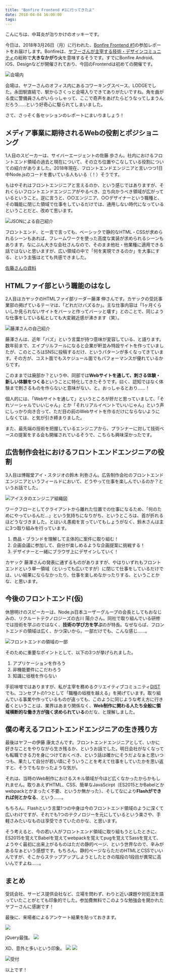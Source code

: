 ```yaml
---
title: "Bonfire Frontend #1に行ってきたよ"
date: 2018-04-04 16:00:00
tags:
---
```

こんにちは、中耳炎が治りかけのオッキーです。

今日は、2018年3月26日（月）に行われた、[Bonfire Frontend #1](https://yj-meetup.connpass.com/event/58718/)の参加レポートをお届けします。Bonfireは、[ヤフーさんが主宰する技術・デザインコミュニティ](https://linotice.tumblr.com/post/166705023214/20171023)の総称で**大きなかがり火**を意味するそうです。すでにBonfire Android、iOS、Designなどが開催されており、今回のFrontendは初めての開催です。

![会場内](/images/2018/20180326c.jpg)

会場は、ヤフーさんのオフィス内にあるコワーキングスペース、LODGEでした。永田駅直結で、駅からさくっと会場入りできてありがたいですね。角を曲がる度に警備員さんがいらっしゃって、ここで奇声をあげたらどうなってしまうんだろう……という好奇心に駆られてしまいました。

さて、さっそく各セッションのレポートにまいりましょう！

## メディア事業に期待されるWebの役割とポジショニング

1人目のスピーカーは、サイバーエージェントの佐藤 歩さん。社内におけるフロントエンド領域の過去と現在について、その立ち位置やこなしている役割についての紹介がありました。2018年現在、フロントエンドエンジニアと言いつつ1日中Node.jsのコードを書いている人もいる（！）そうです。

もはやそれはフロントエンジニアと言えるのか、という感じではありますが、それくらいフロントエンドエンジニアがやるべき、立ち向かうべき領域が広がっているということ。逆に言うと、○○エンジニア、○○デザイナーという職種と、その職能に閉じた領域で仕事をしているだけでは、通用しない時代になっているということだと、改めて思います。

![JSONによる自己紹介](/images/2018/20180326d.jpg)

フロントエンド、と一言で言っても、ベーシックで静的なHTML・CSSが求められるシーンもあれば、フレームワークを使った高度な実装が求められるシーンもあります。なにぶん大きな会社さんなので、そのまま他社・他業種に適用できる話ではないと思いますが、広い領域の中で「何を実現できるのか」を大事にする、という主張はとても共感できました。

[佐藤さんの資料](http://s.aho.mu/180326-bonfire_frontend_1/)

## HTMLファイ部という職能のはなし

2人目はカヤックのHTMLファイ部リーダー藤澤 伸さんです。カヤックの受託事業部の掲げているテーマは、「どれだけバズるか」。主な仕事内容は「1ヶ月くらいしか見られないサイトをバーッと作ってバーッと壊す」とのことで、同じような仕事をしている私としても大変親近感が沸きます（笑）。

![藤澤さんの自己紹介](/images/2018/20180326e.jpg)

藤澤さんは、近年「バズ」という言葉が持つ意味が変容している、と語ります。数年前まで、エイプリルフールになると企業が軒並み特設サイトを作っていましたが、このところはSNSに投稿するだけ、というパターンが多くなってきています。その方が、コスト面でもスケジュール面でもパフォーマンスが優れているからです。

このままでは廃部か？という中、同部では**Webサイトを通して、刺さる体験・新しい体験をつくる**ということに特化してきたそうです。曰く、認知ではなく体験まで刺さるものを作らないと意味がない、と。おっしゃるとおり……！

個人的には、「Webサイトを通して」というところが肝だと思っていまして、「それソーシャルでいいじゃん」とか「それリアルイベントでいいじゃん」という声にしっかり向き合って、ただ目の前のWebサイトを作るだけにならないようにしなくては、と気が引き締まりました。

また、最先端の技術を把握しているエンジニアから、プランナーに対して技術ベースの提案をする会も開催されているそうで、こちらも興味深かったです。

<script async class="speakerdeck-embed" data-id="31905cb25829483a867ea6d8899b5474" data-ratio="1.33333333333333" src="//speakerdeck.com/assets/embed.js"></script>

## 広告制作会社におけるフロントエンドエンジニアの役割

3人目は博報堂アイ・スタジオの鈴木 利弥さん。広告制作会社のフロントエンドエンジニアというフィールドにおいて、どうやって仕事を楽しんでいるのか？というお話でした。

![アイスタのエンジニア組織図](/images/2018/20180326f.jpg)

ワークフローとしてクライアントから離れた位置での仕事になるため、「何のためにやっているんだ...」という気持ちになりがち、というところは、首が折れるほどうなづきました。とはいえ愚痴を言っていてもしょうがなく、鈴木さんは主に3つ取り組みを行っています。

1. 商品・ブランドを理解して主体的に案件に取り組む！
1. 企画会議に参加して、自分が楽しめるような企画提案に挑戦する！
1. デザイナーと一緒にブラウザ上にデザインしていく！

カヤック 藤澤さんの発表に通ずるものがありますが、やはりいずれもフロントエンドという単一領域（といっても広いですが）に閉じて仕事をしているだけでは、いい結果にならなかったり、仕事を楽しめなかったりする、ということかな、と思います。

<script async class="speakerdeck-embed" data-id="ab108b6ceb824ff590a3a22246880a58" data-ratio="1.333125" src="//speakerdeck.com/assets/embed.js"></script>

## 今後のフロントエンド(仮)

休憩明けのスピーカーは、Node.js日本ユーザーグループの会長としてもおなじみの、リクルートテクノロジーズの古川 陽介さん。同社で取り組んでいる研修では技術を学ぶのではなく、**技術の学び方を学ぶ**のが特長。なぜならば、フロントエンドの領域は広く、かつ深いから。一部だけでも、こんな感じ……。

![フロントエンドの領域の一部](/images/2018/20180326h.jpg)

そのために重要なポイントとして、以下の3つが挙げられました。

1. アプリケーションを作ろう
1. 非機能要件にこだわろう
1. 知識に垣根を作らない

手前味噌ではありますが、私が主宰を務めるクリエイティブコミュニティ[DIST](https://dist.tokyo)でも、コンセプトの1つとして「職種の垣根を越える」を掲げています。取り組んでいる事業や作っているものが違っても、このように同じような考え方に行き着くということは、業界はあまり関係なく、**Web制作に関わる人たち全般に領域横断的な働き方が強く求められている**のだな、と理解しました。

<script async class="speakerdeck-embed" data-id="3ab2d8a718bb4472a24c92d3a91bf331" data-ratio="1.33333333333333" src="//speakerdeck.com/assets/embed.js"></script>

## 僕の考えるフロントエンドエンジニアの生き残り方

最後はヤフーの伊藤 康太さんです。フロントエンドエンジニアとして、いかに好きなことをやりながら生き残るか、というお話でした。明日会社がなくなっても転職できる力を身につけておくべき、という話は確かにそうだよなぁと思いつつも、果たして自分が若い頃にそういうことを考えて仕事をしていたかを思い返すと、そうでもなかったような気が。

それは、当時のWeb制作におけるスキル領域が今ほど広くなかったからかもしれません。取りあえずHTML、CSS、簡単なJavaScirpt（ES2015とかBabelとかwebpackとかまったく不要、というか無かった）、そしてなにより**Flashができれば何とかなる**、という……。

もちろん、Flashという言葉1つの中身は今のフロントエンド領域のように深くて広いわけですが、それでも1つのテクノロジーを元にしているという楽さや、手軽さみたいなものは享受できていたのかな、と思います。

そう考えると、今の若い人がフロントエンド領域に取り組もうとしたときに、ES2015を覚えてBabelを覚えてwebpackを覚えてpugを覚えてSassを覚えて、ようやく最初に出来上がるものはただの静的ページ、という世界なので、辛みがあるなぁという感想です。もちろん、静的ページならただのHTMLとCSSでいいんですが、そこからステップアップしようとしたときの階段の1段目が異常に高いんですよね……。

<script async class="speakerdeck-embed" data-id="41dcf7c02e5e45d8953fa93e004704c1" data-ratio="1.77777777777778" src="//speakerdeck.com/assets/embed.js"></script>

## まとめ

受託会社、サービス提供会社など、立場を問わず、わりと近い課題や対処法を語っていたことがとても印象的でした。参加費無料でこのような勉強会を開かれたヤフーさんに感謝です！

最後に、来場者によるアンケート結果を貼っておきます。

![](/images/2018/20180326j.jpg)

jQuery最強。
![](/images/2018/20180326k.jpg)

XD、意外と多いという印象。
![](/images/2018/20180326l.jpg)
![](/images/2018/20180326m.jpg)

![受付](/images/2018/20180326.jpg)

以上です！
